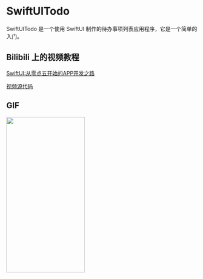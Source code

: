# SwiftUITodo

SwiftUITodo 是一个使用 SwiftUI 制作的待办事项列表应用程序，它是一个简单的入门。

## Bilibili 上的视频教程

[SwiftUI:从零点五开始的APP开发之路](https://www.bilibili.com/video/BV1Kg4y1i7dd)

[视频源代码](./ToDoList%20for%20Eastern_Moon)

<!-- ![ToDoLIst](./ToDoLIst.gif) -->

## GIF 

<img src="./ToDoLIst.gif" width="207" height="409" />
